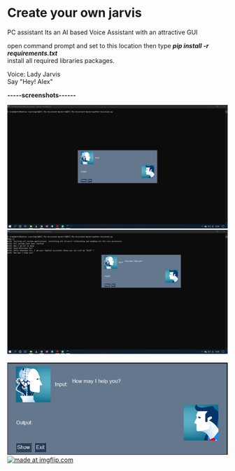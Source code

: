 # Create your own jarvis
PC assistant Its an AI based Voice Assistant with an attractive GUI


open command prompt and set to this location then type <b><i>pip install -r requirements.txt</b></i><br>
install all required libraries packages.


Voice: Lady Jarvis<br>
Say "Hey! Alex"<br>

<b><centre>-----screenshots------</centre></b><br>

<img src="/Screenshots/PC Assistance.png"><br>
<img src="/Screenshots/PC assistant ALEX.png"><br>
<br><img src="/Screenshots/PC assistant ALEX - Copy.png"><br>
<a href="https://imgflip.com/gif/3kmqx4"><img src="https://i.imgflip.com/3kmqx4.gif" title="made at imgflip.com"/></a>
